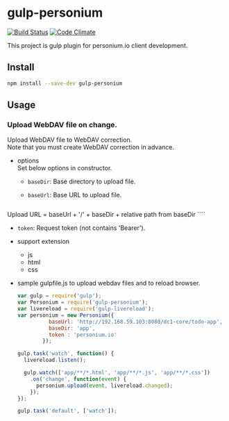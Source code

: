 gulp-personium
==============
[![Build Status](https://travis-ci.org/mid0111/gulp-personium.svg?branch=master)](https://travis-ci.org/mid0111/gulp-personium) [![Code Climate](https://codeclimate.com/github/mid0111/gulp-personium/badges/gpa.svg)](https://codeclimate.com/github/mid0111/gulp-personium)

This project is gulp plugin for personium.io client development.

## Install

```bash
npm install --save-dev gulp-personium
```

## Usage

### Upload WebDAV file on change.

Upload WebDAV file to WebDAV correction.  
Note that you must create WebDAV correction in advance.

* options  
  Set below options in constructor.
  * `baseDir`: Base directory to upload file.
  * `baseUrl`: Base URL to upload file.

    ````
Upload URL = baseUrl + '/' + baseDir + relative path from baseDir
    ````
  * `token`: Request token (not contains 'Bearer').

* support extension
  * js
  * html
  * css

* sample gulpfile.js to upload webdav files and to reload browser.

  ```js
  var gulp = require('gulp');
  var Personium = require('gulp-personium');
  var livereload = require('gulp-livereload');
  var personium = new Personium({
            baseUrl: 'http://192.168.59.103:8080/dc1-core/todo-app',
            baseDir: 'app',
            token : 'personium.io'
          });
  
  gulp.task('watch', function() {
    livereload.listen();
  
    gulp.watch(['app/**/*.html', 'app/**/*.js', 'app/**/*.css'])
      .on('change', function(event) {
        personium.upload(event, livereload.changed);
      });
  });
  
  gulp.task('default', ['watch']);
  
  ```

